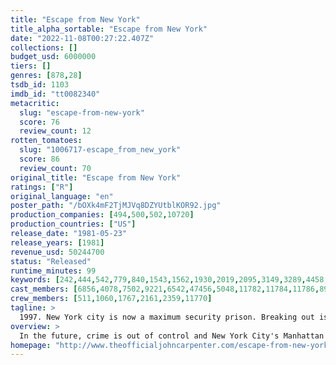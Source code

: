 ```yaml
---
title: "Escape from New York"
title_alpha_sortable: "Escape from New York"
date: "2022-11-08T00:27:22.407Z"
collections: []
budget_usd: 6000000
tiers: []
genres: [878,28]
tsdb_id: 1103
imdb_id: "tt0082340"
metacritic:
  slug: "escape-from-new-york"
  score: 76
  review_count: 12
rotten_tomatoes:
  slug: "1006717-escape_from_new_york"
  score: 86
  review_count: 70
original_title: "Escape from New York"
ratings: ["R"]
original_language: "en"
poster_path: "/bOXk4mF2TjMJVq8DZYUtblKOR92.jpg"
production_companies: [494,500,502,10720]
production_countries: ["US"]
release_date: "1981-05-23"
release_years: [1981]
revenue_usd: 50244700
status: "Released"
runtime_minutes: 99
keywords: [242,444,542,779,840,1543,1562,1930,2019,2095,3149,3289,4458,4565,4668,5034,5970,11107,12190,33556,34117,217083]
cast_members: [6856,4078,7502,9221,6542,47456,5048,11782,11784,11786,8944,14692]
crew_members: [511,1060,1767,2161,2359,11770]
tagline: >
  1997. New York city is now a maximum security prison. Breaking out is impossible. Breaking in is insane.
overview: >
  In the future, crime is out of control and New York City's Manhattan is a maximum security prison. Grabbing a bargaining chip right out of the air, convicts bring down the President's plane in bad old Gotham. Gruff Snake Plissken, a one-eyed lone warrior new to prison life, is coerced into bringing the President, and his cargo, out of this land of undesirables.
homepage: "http://www.theofficialjohncarpenter.com/escape-from-new-york/"
---
```

